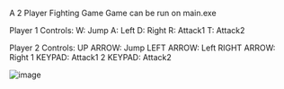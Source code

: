 A 2 Player Fighting Game
Game can be run on main.exe

Player 1 Controls:
W: Jump
A: Left
D: Right
R: Attack1
T: Attack2

Player 2 Controls:
UP ARROW: Jump
LEFT ARROW: Left
RIGHT ARROW: Right
1 KEYPAD: Attack1
2 KEYPAD: Attack2

![image](https://github.com/TyrellSAAN/2D-Fighting-Game/assets/82124010/f4402103-601e-4de9-848a-730ff2791f46)
